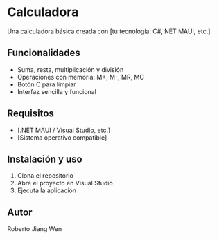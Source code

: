 # Calculadora

Una calculadora básica creada con [tu tecnología: C#, NET MAUI, etc.].

## Funcionalidades

- Suma, resta, multiplicación y división
- Operaciones con memoria: M+, M-, MR, MC
- Botón C para limpiar
- Interfaz sencilla y funcional

## Requisitos

- [.NET MAUI / Visual Studio, etc.]
- [Sistema operativo compatible]

## Instalación y uso

1. Clona el repositorio
2. Abre el proyecto en Visual Studio
3. Ejecuta la aplicación

## Autor

Roberto Jiang Wen
